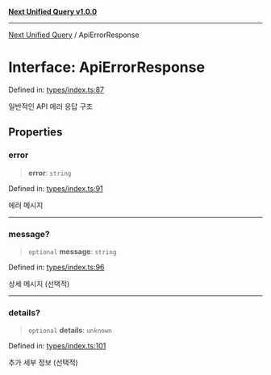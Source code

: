 [**Next Unified Query v1.0.0**](../README.md)

***

[Next Unified Query](../globals.md) / ApiErrorResponse

# Interface: ApiErrorResponse

Defined in: [types/index.ts:87](https://github.com/newExpand/next-unified-query/blob/main/packages/core/src/types/index.ts#L87)

일반적인 API 에러 응답 구조

## Properties

### error

> **error**: `string`

Defined in: [types/index.ts:91](https://github.com/newExpand/next-unified-query/blob/main/packages/core/src/types/index.ts#L91)

에러 메시지

***

### message?

> `optional` **message**: `string`

Defined in: [types/index.ts:96](https://github.com/newExpand/next-unified-query/blob/main/packages/core/src/types/index.ts#L96)

상세 메시지 (선택적)

***

### details?

> `optional` **details**: `unknown`

Defined in: [types/index.ts:101](https://github.com/newExpand/next-unified-query/blob/main/packages/core/src/types/index.ts#L101)

추가 세부 정보 (선택적)
